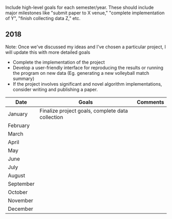 Include high-level goals for each semester/year. These should include major milestones like "submit paper to X venue," "complete implementation of Y", "finish collecting data Z," etc.

## 2018
Note: Once we've discussed my ideas and I've chosen a particular project, I will update this with more detailed goals
* Complete the implementation of the project
* Develop a user-friendly interface for reproducing the results or running the program on new data (Eg. generating a new volleyball match summary)
* If the project involves significant and novel algorithm implementations, consider writing and publishing a paper.


| Date      | Goals                                            | Comments          | 
| ----------|--------------------------------------------------|-------------------|
| January   | Finalize project goals, complete data collection |
| February  |                                                  |
| March     |                                                  |
| April     |                                                  |
| May       |                                                  |
| June      |                                                  |
| July      |                                                  |
| August    |                                                  |
| September |                                                  |
| October   |                                                  |
| November  |                                                  |
| December  |                                                  |

